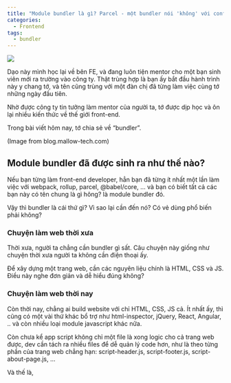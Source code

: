 ```yaml
---
title: "Module bundler là gì? Parcel - một bundler nói 'không' với config"
categories:
  - Frontend
tags:
  - bundler
---
```


![](/assets/images/2021/11/2021-11-module-bundler-la-gi-gap-parcel-mot-bundler-noi-khong-voi-config.webp)


Dạo này mình học lại về bên FE, và đang luôn tiện mentor cho một bạn sinh viên mới ra trường vào công ty. Thật trùng hợp là bạn ấy bắt đầu hành trình này y chang tớ, và tên cũng trùng với một đàn chị đã từng làm việc cùng tớ những ngày đầu tiên.

Nhờ được công ty tin tưởng làm mentor của người ta, tớ được dịp học và ôn lại nhiều kiến thức về thế giới front-end. 

Trong bài viết hôm nay, tớ chia sẻ về “bundler”.

(Image from blog.mallow-tech.com)

## Module bundler đã được sinh ra như thế nào?
Nếu bạn từng làm front-end developer, hẳn bạn đã từng ít nhất một lần làm việc với webpack, rollup, parcel, @babel/core, … và bạn có biết tất cả các bạn này có tên chung là gì hông? là module bundler đó. 

Vậy thì bundler là cái thứ gì? Vì sao lại cần đến nó? Có vẻ dùng phổ biến phải không? 

### Chuyện làm web thời xưa
Thời xưa, người ta chẳng cần bundler gì sất. Câu chuyện này giống như chuyện thời xưa người ta không cần điện thoại ấy.

Để xây dựng một trang web, cần các nguyên liệu chính là HTML, CSS và JS. Điều này nghe đơn giản và dễ hiểu đúng không? 

### Chuyện làm web thời nay

Còn thời nay, chẳng ai build website với chỉ HTML, CSS, JS cả. Ít nhất ấy, thì cũng có một vài thứ khác bổ trợ như html-inspector, jQuery, React, Angular, .. và còn nhiều loại module javascript khác nữa.

Còn chưa kể app script không chỉ một file là xong logic cho cả trang web được, dev cần tách ra nhiều files để dễ quản lý code hơn, như là theo từng phần của trang web chẳng hạn: script-header.js, script-footer.js, script-about-page.js, …

Và thế là, <script> tags trong cái body hay header hay cả hai bắt đầu xếp hàng dài nối nhau như thế này:
```html
<body>
    <script src="script-header.js"></script>
    <script src="script-footer.js"></script>
    <script src="https://cdnjs.cloudflare.com/ajax/libs/html-inspector/0.8.2/html-inspector.min.js"></script>
    <script src="https://cdnjs.cloudflare.com/ajax/libs/jquery/3.6.0/jquery.min.js"></script>
</body>
```
Thêm nữa nếu mấy cái script ở trên mà phụ thuộc vào nhau, không được sắp đúng vị trí thì bạn sẽ gặp các lỗi dạng như “Uncaught ReferenceError: $ is not defined“
    
![](/assets/images/2021/11/2021-11-16-module-bundler-la-gi-gap-parcel-mot-bundler-noi-khong-voi-config-1.webp)
    
Lỗi này xảy ra khi bạn viết code jquery trong file script-header.js mà load script jQuery ở sau file này. Thì lúc trình duyệt đọc đến file script-header.js nó sẽ báo lỗi là không tìm thấy jQuery.

Để sửa lỗi này thì các mô-đun được sử dụng ở những loại mô-đun cần được sắp xếp đúng thứ tự. Và thử tưởng tượng nếu có nhiều script thì việc sắp xếp chúng theo đúng thứ tự cần ưu tiên script nào load trước, cái nào load sau là cả một vấn đề, chưa nói chuyện nhìn vào cũng hơi hoa mắt.
### Tui - bundler ra đời
Chính vì cái sự đa dạng và phong phú của các modules được sử dụng ngày càng nhiều, và sự dính chùng vào nhau khi mô-đun A dùng code của mô-đun B rồi mô-đun C dùng code của mô-đun D, nên tui – **bundler** mới được ra đời. 

Cám ơn tui đi =))

Nhiệm vụ chính của tui là gom hết tất cả các loại script lại cùng nhau theo thứ tự ưu tiên mà bạn đặt cho tụi nó và cho ra một file script duy nhất.
    
![](/assets/images/2021/11/2021-11-16-module-bundler-la-gi-gap-parcel-mot-bundler-noi-khong-voi-config-2.webp)
**Chưa kể, nếu bạn:**
– không muốn xài javascript nữa, mà muốn xài typescript? Tui ok luôn

– không muốn xài HTML mà xài React? Tui ok luôn

– không muốn xài CSS mà xài SASS? Tui cũng ok luôn

Chưa hết, tui còn bao trọn gói các loại modules khác như là lodash, firebase, …
![](/assets/images/2021/11/2021-11-16-module-bundler-la-gi-gap-parcel-mot-bundler-noi-khong-voi-config-3.webp)
Yên tâm, tui sẽ giúp bạn build hết mấy cái đứa ở trên đó về HTML, CSS, JS cho browser có thể hiểu và dựng trang web của bạn lên được.

Quá ngon rồi đúng chưa 😊 

### Cái khó của bundler
Tuy nhiên, vì cái sự rối rắm của bạn – đúng – chính bạn đó 😅, là dùng quá nhiều các thể loại mô-đun như thế. Thì để tui làm đúng theo được ý của bạn, thì bạn cũng cần cực một xíu chớ, đâu có chi dễ ăn như vậy 🥲.

Cái cực ở đây là, bạn cần config tui, để tui biết đàng bạn muốn cái mô-đun mô chạy trước chớ 😹

Dưới đây là một ví dụ đơn giản về file webpack.config.js:

```json
module.exports = {
   entry: "./src/index.js",
   output: {
      filename: "bundle.js",
      path: path.resolve("dist")
   },
   module: {
      rules: [
         {
            test: /\.(js|jsx)$/,
            exclude: "/node-modules/",
            use: "babel-loader"

         },
         {
            test: /\.html$/,
            use: "html-loader"
         },
         {
            test: /\.(scss|sass)$/,
            use: ["style-loader", "css-loader", "sass-loader"]
         }
      ]
   }

}
```
    
## Parcel - một bundler nói "không" với config
Không biết bạn có thắc mắc: *“Thế thì bundler nào được dùng phổ biến nhất?”* 
    
Đó là [webpack](https://webpack.js.org/) nha, hem phải [Parcel](https://parceljs.org/), cái mà mình tính giới thiệu đây đâu =))

Thêm câu nữa: *“Tại sao chọn Parcel để giới thiệu đây?“*

Thì theo như cái tựa đề đó, mình muốn giới thiệu một bundler nó không với config, để các bạn mới có thể bắt đầu một cách dễ dàng nhất có thể, và luôn tiện làm quen với bundler luôn nè.

### Xây dựng web app với Parcel

Cái phần này, mình nghĩ nếu bạn muốn thực hành ấy, thì vào thẳng đường link [Building a web app with Parcel](https://parceljs.org/getting-started/webapp/) nha.

Sau khi bạn làm theo hướng dẫn, chỉ cần vào folder project của bạn, gõ `npx start` là có thể run app lên rồi(cái này dễ quá + người ta hướng dẫn đầy đủ lắm rồi nên mình lười ấy).

---
Bài blog hôm nay nội dung chỉ có vậy thôi, chủ yếu mình muốn nói về cái bundler là chủ yếu ấy. Nếu bạn nào thấy mình viết sai sót gì nhớ comment góp ý nha, hiu hiu.

Hi vọng khi các bạn sử dụng các loại bundler có thể hiểu lý do vì sao cần tụi nó và thấy biết ơn khi cần config, và không quạu nhé 💪
